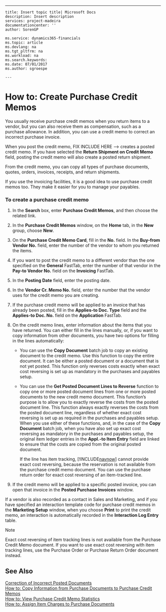 ---
    title: Insert topic title| Microsoft Docs
    description: Insert description
    services: project-madeira
    documentationcenter: ''
    author: SorenGP

    ms.service: dynamics365-financials
    ms.topic: article
    ms.devlang: na
    ms.tgt_pltfrm: na
    ms.workload: na
    ms.search.keywords:
    ms.date: 07/01/2017
    ms.author: sgroespe

    ---
# How to: Create Purchase Credit Memos
You usually receive purchase credit memos when you return items to a vendor, but you can also receive them as compensation, such as a purchase allowance. In addition, you can use a credit memo to correct an incorrect purchase invoice.  
  
 When you post the credit memo, FIX INCLUDE HERE<!--FIX INCLUDE HERE<!--[!INCLUDE[navnow](../ApplicationDesign/includes/navnow_md.md)] --> --> creates a posted credit memo. If you have selected the **Return Shipment on Credit Memo** field, posting the credit memo will also create a posted return shipment.  
  
 From the credit memo, you can copy all types of purchase documents, quotes, orders, invoices, receipts, and return shipments.  
  
 If you use the invoicing facilities, it is a good idea to use purchase credit memos too. They make it easier for you to manage your payables.  
  
### To create a purchase credit memo  
  
1.  In the **Search** box, enter **Purchase Credit Memos**, and then choose the related link.  
  
2.  In the **Purchase Credit Memos** window, on the **Home** tab, in the **New** group, choose **New**.  
  
3.  On the **Purchase Credit Memo Card**, fill in the **No.** field. In the **Buy\-from Vendor No.** field, enter the number of the vendor to whom you returned the items.  
  
4.  If you want to post the credit memo to a different vendor than the one specified on the **General** FastTab, enter the number of that vendor in the **Pay\-to Vendor No.** field on the **Invoicing** FastTab.  
  
5.  In the **Posting Date** field, enter the posting date.  
  
6.  In the **Vendor Cr. Memo No.** field, enter the number that the vendor uses for the credit memo you are creating.  
  
7.  If the purchase credit memo will be applied to an invoice that has already been posted, fill in the **Applies\-to Doc. Type** field and the **Applies\-to Doc. No.** field on the **Application** FastTab.  
  
8.  On the credit memo lines, enter information about the items that you have returned. You can either fill in the lines manually, or, if you want to copy information from other documents, you have two options for filling in the lines automatically:  
  
    -   You can use the **Copy Document** batch job to copy an existing document to the credit memo. Use this function to copy the entire document. It can be either a posted document or a document that is not yet posted. This function only reverses costs exactly when exact cost reversing is set up as mandatory in the purchases and payables setup.  
  
    -   You can use the **Get Posted Document Lines to Reverse** function to copy one or more posted document lines from one or more posted documents to the new credit memo document. This function’s purpose is to allow you to exactly reverse the costs from the posted document line. This function always exactly reverses the costs from the posted document line, regardless of whether exact cost reversing is set up as required in the purchases and payables setup.   
        When you use either of these functions, and, in the case of the **Copy Document** batch job, when you have also set up exact cost reversing as mandatory in the purchases and payables setup, the original item ledger entries in the **Appl.\-to Item Entry** field are linked to ensure that the costs are copied from the original posted document.  
  
         If the line has item tracking, [!INCLUDE[navnow](../ApplicationDesign/includes/navnow_md.md)] cannot provide exact cost reversing, because the reservation is not available from the purchase credit memo document. You can use the purchase return order for exact cost reversing of an item\-tracked line.  
  
9. If the credit memo will be applied to a specific posted invoice, you can open that invoice in the **Posted Purchase Invoices** window.  
  
 If a vendor is also recorded as a contact in Sales and Marketing, and if you have specified an interaction template code for purchase credit memos in the **Marketing Setup** window, when you choose **Print** to print the credit memo, an interaction is automatically recorded in the **Interaction Log Entry** table.  
  
> [!NOTE]  
>  Exact cost reversing of item tracking lines is not available from the Purchase Credit Memo document. If you want to use exact cost reversing with item tracking lines, use the Purchase Order or Purchase Return Order document instead.  
  
## See Also  
 [Correction of Incorrect Posted Documents](../Finance/correction-of-incorrect-posted-documents.md)   
 [How to: Copy Information from Purchase Documents to Purchase Credit Memos](../Finance/how-to-copy-information-from-purchase-documents-to-purchase-credit-memos.md)   
 [How to: View Purchase Credit Memo Statistics](../Finance/how-to-view-purchase-credit-memo-statistics.md)   
 [How to: Assign Item Charges to Purchase Documents](../Topic/How%20to:%20Assign%20Item%20Charges%20to%20Purchase%20Documents.md)